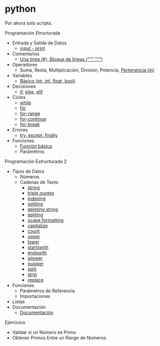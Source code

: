 # python
Por ahora solo scripts.

Programación Etructurada
- Entrada y Salida de Datos
    - [input - print](./structured/datos/data-input-output.py)
- Comentarios
    - [Una linea (#), Bloque de lineas (""" """)](./structured/comentarios/comments.py)
- Operadores
    - Suma, Resta, Multiplicación, División, Potencia, [Pertenencia (in)](./structured/operadores/in.py)
- Variables
    - [Básico (str, int, float, bool)](./structured/variables/variables.py)
- Decisiones
    - [if](./structured/decisiones/if.py), [else](./structured/decisiones/else.py), [elif](./structured/decisiones/elif.py)
- Ciclos
    - [while](./structured/ciclos/while.py)
    - [for](./structured/ciclos/for.py)
    - [for-range](./structured/ciclos/for-range.py)
    - [for-continue](./structured/ciclos/for-continue.py)
    - [for-break](./structured/ciclos/for-break.py)
- Errores
    - [try, except, finally](./structured/errores/try-except-finally.py)
- Funciones
    - [Función básica](./structured/funciones/basic_function.py)
    - Parámetros

Programación Estructurada 2
- Tipos de Datos
    - Números
    - Cadenas de Texto
        - [string](./structured-2/tipo-de-datos/strings/string.py)
        - [triple quotes](./structured-2/tipo-de-datos/strings/triple_quotes.py)
        - [indexing](./structured-2/tipo-de-datos/strings/indexing.py)
        - [spliting](./structured-2/tipo-de-datos/strings/spliting.py)
        - [deleting string](./structured-2/tipo-de-datos/strings/deleting_string.py)
        - [spliting](./structured-2/tipo-de-datos/strings/spliting.py)
        - [scape formatting](./structured-2/tipo-de-datos/strings/scape_formatting.py)
        - [capitalize](./structured-2/tipo-de-datos/strings/methods/capitalize.py)
        - [count](./structured-2/tipo-de-datos/strings/methods/count.py) 
        - [upper](./structured-2/tipo-de-datos/strings/methods/upper.py)
        - [lower](./structured-2/tipo-de-datos/strings/methods/lower.py)
        - [startswith](./structured-2/tipo-de-datos/strings/methods/startswith.py)
        - [endswith](./structured-2/tipo-de-datos/strings/methods/endswith.py)
        - [islower](./structured-2/tipo-de-datos/strings/methods/islower.py)
        - [isupper](./structured-2/tipo-de-datos/strings/methods/isupper.py)
        - [split](./structured-2/tipo-de-datos/strings/methods/split.py)
        - [strip](./structured-2/tipo-de-datos/strings/methods/strip.py)
        - [replace](./structured-2/tipo-de-datos/strings/methods/replace.py)
- Funciones
    - Parámetros de Referencia
    - Importaciones
- Listas
- Documentación
    - [Documentación](./structured-2/documentacion/doc.py)

Ejercicios
- Validar si un Número es Primo
- Obtener Primos Entre un Rango de Números
